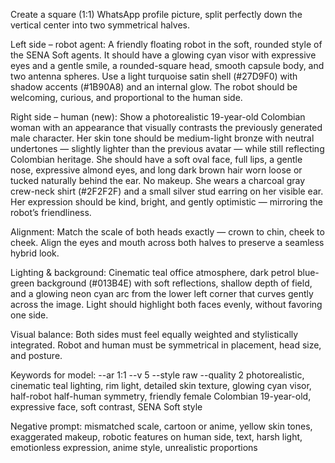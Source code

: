 Create a square (1:1) WhatsApp profile picture, split perfectly down the vertical center into two symmetrical halves.

Left side – robot agent:
A friendly floating robot in the soft, rounded style of the SENA Soft agents. It should have a glowing cyan visor with expressive eyes and a gentle smile, a rounded-square head, smooth capsule body, and two antenna spheres. Use a light turquoise satin shell (#27D9F0) with shadow accents (#1B90A8) and an internal glow. The robot should be welcoming, curious, and proportional to the human side.

Right side – human (new):
Show a photorealistic 19-year-old Colombian woman with an appearance that visually contrasts the previously generated male character. Her skin tone should be medium-light bronze with neutral undertones — slightly lighter than the previous avatar — while still reflecting Colombian heritage.
She should have a soft oval face, full lips, a gentle nose, expressive almond eyes, and long dark brown hair worn loose or tucked naturally behind the ear. No makeup.
She wears a charcoal gray crew-neck shirt (#2F2F2F) and a small silver stud earring on her visible ear. Her expression should be kind, bright, and gently optimistic — mirroring the robot’s friendliness.

Alignment:
Match the scale of both heads exactly — crown to chin, cheek to cheek. Align the eyes and mouth across both halves to preserve a seamless hybrid look.

Lighting & background:
Cinematic teal office atmosphere, dark petrol blue-green background (#013B4E) with soft reflections, shallow depth of field, and a glowing neon cyan arc from the lower left corner that curves gently across the image. Light should highlight both faces evenly, without favoring one side.

Visual balance:
Both sides must feel equally weighted and stylistically integrated. Robot and human must be symmetrical in placement, head size, and posture.

Keywords for model:
--ar 1:1 --v 5 --style raw --quality 2 photorealistic, cinematic teal lighting, rim light, detailed skin texture, glowing cyan visor, half-robot half-human symmetry, friendly female Colombian 19-year-old, expressive face, soft contrast, SENA Soft style

Negative prompt:
mismatched scale, cartoon or anime, yellow skin tones, exaggerated makeup, robotic features on human side, text, harsh light, emotionless expression, anime style, unrealistic proportions